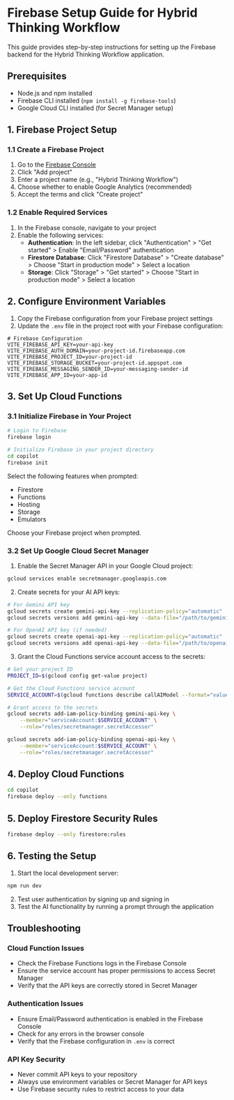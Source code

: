 # Firebase Setup Guide for Hybrid Thinking Workflow

This guide provides step-by-step instructions for setting up the Firebase backend for the Hybrid Thinking Workflow application.

## Prerequisites

- Node.js and npm installed
- Firebase CLI installed (`npm install -g firebase-tools`)
- Google Cloud CLI installed (for Secret Manager setup)

## 1. Firebase Project Setup

### 1.1 Create a Firebase Project

1. Go to the [Firebase Console](https://console.firebase.google.com/)
2. Click "Add project"
3. Enter a project name (e.g., "Hybrid Thinking Workflow")
4. Choose whether to enable Google Analytics (recommended)
5. Accept the terms and click "Create project"

### 1.2 Enable Required Services

1. In the Firebase console, navigate to your project
2. Enable the following services:
   - **Authentication**: In the left sidebar, click "Authentication" > "Get started" > Enable "Email/Password" authentication
   - **Firestore Database**: Click "Firestore Database" > "Create database" > Choose "Start in production mode" > Select a location
   - **Storage**: Click "Storage" > "Get started" > Choose "Start in production mode" > Select a location

## 2. Configure Environment Variables

1. Copy the Firebase configuration from your Firebase project settings
2. Update the `.env` file in the project root with your Firebase configuration:

```
# Firebase Configuration
VITE_FIREBASE_API_KEY=your-api-key
VITE_FIREBASE_AUTH_DOMAIN=your-project-id.firebaseapp.com
VITE_FIREBASE_PROJECT_ID=your-project-id
VITE_FIREBASE_STORAGE_BUCKET=your-project-id.appspot.com
VITE_FIREBASE_MESSAGING_SENDER_ID=your-messaging-sender-id
VITE_FIREBASE_APP_ID=your-app-id
```

## 3. Set Up Cloud Functions

### 3.1 Initialize Firebase in Your Project

```bash
# Login to Firebase
firebase login

# Initialize Firebase in your project directory
cd copilot
firebase init
```

Select the following features when prompted:
- Firestore
- Functions
- Hosting
- Storage
- Emulators

Choose your Firebase project when prompted.

### 3.2 Set Up Google Cloud Secret Manager

1. Enable the Secret Manager API in your Google Cloud project:

```bash
gcloud services enable secretmanager.googleapis.com
```

2. Create secrets for your AI API keys:

```bash
# For Gemini API key
gcloud secrets create gemini-api-key --replication-policy="automatic"
gcloud secrets versions add gemini-api-key --data-file="/path/to/gemini-api-key.txt"

# For OpenAI API key (if needed)
gcloud secrets create openai-api-key --replication-policy="automatic"
gcloud secrets versions add openai-api-key --data-file="/path/to/openai-api-key.txt"
```

3. Grant the Cloud Functions service account access to the secrets:

```bash
# Get your project ID
PROJECT_ID=$(gcloud config get-value project)

# Get the Cloud Functions service account
SERVICE_ACCOUNT=$(gcloud functions describe callAIModel --format="value(serviceAccountEmail)")

# Grant access to the secrets
gcloud secrets add-iam-policy-binding gemini-api-key \
    --member="serviceAccount:$SERVICE_ACCOUNT" \
    --role="roles/secretmanager.secretAccessor"

gcloud secrets add-iam-policy-binding openai-api-key \
    --member="serviceAccount:$SERVICE_ACCOUNT" \
    --role="roles/secretmanager.secretAccessor"
```

## 4. Deploy Cloud Functions

```bash
cd copilot
firebase deploy --only functions
```

## 5. Deploy Firestore Security Rules

```bash
firebase deploy --only firestore:rules
```

## 6. Testing the Setup

1. Start the local development server:

```bash
npm run dev
```

2. Test user authentication by signing up and signing in
3. Test the AI functionality by running a prompt through the application

## Troubleshooting

### Cloud Function Issues

- Check the Firebase Functions logs in the Firebase Console
- Ensure the service account has proper permissions to access Secret Manager
- Verify that the API keys are correctly stored in Secret Manager

### Authentication Issues

- Ensure Email/Password authentication is enabled in the Firebase Console
- Check for any errors in the browser console
- Verify that the Firebase configuration in `.env` is correct

### API Key Security

- Never commit API keys to your repository
- Always use environment variables or Secret Manager for API keys
- Use Firebase security rules to restrict access to your data